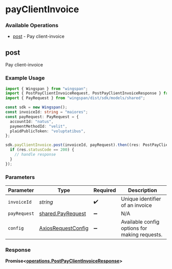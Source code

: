 # payClientInvoice

### Available Operations

* [post](#post) - Pay client-invoice

## post

Pay client-invoice

### Example Usage

```typescript
import { Wingspan } from "wingspan";
import { PostPayClientInvoiceRequest, PostPayClientInvoiceResponse } from "wingspan/dist/sdk/models/operations";
import { PayRequest } from "wingspan/dist/sdk/models/shared";

const sdk = new Wingspan();
const invoiceId: string = "maiores";
const payRequest: PayRequest = {
  accountId: "natus",
  paymentMethodId: "velit",
  plaidPublicToken: "voluptatibus",
};

sdk.payClientInvoice.post(invoiceId, payRequest).then((res: PostPayClientInvoiceResponse) => {
  if (res.statusCode == 200) {
    // handle response
  }
});
```

### Parameters

| Parameter                                                    | Type                                                         | Required                                                     | Description                                                  |
| ------------------------------------------------------------ | ------------------------------------------------------------ | ------------------------------------------------------------ | ------------------------------------------------------------ |
| `invoiceId`                                                  | *string*                                                     | :heavy_check_mark:                                           | Unique identifier of an invoice                              |
| `payRequest`                                                 | [shared.PayRequest](../../models/shared/payrequest.md)       | :heavy_minus_sign:                                           | N/A                                                          |
| `config`                                                     | [AxiosRequestConfig](https://axios-http.com/docs/req_config) | :heavy_minus_sign:                                           | Available config options for making requests.                |


### Response

**Promise<[operations.PostPayClientInvoiceResponse](../../models/operations/postpayclientinvoiceresponse.md)>**

